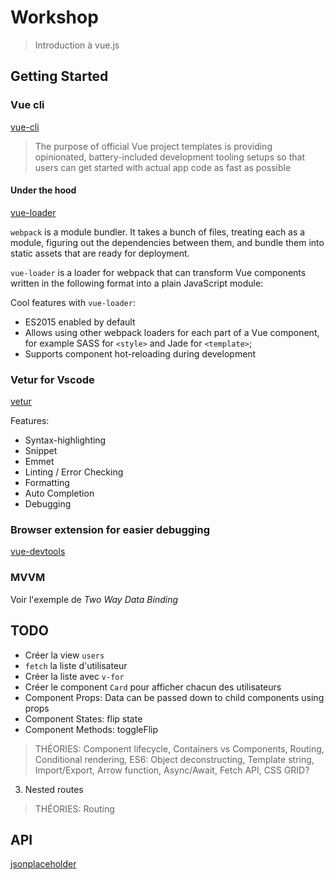# Workshop

> Introduction à vue.js

## Getting Started

### Vue cli

[vue-cli](https://github.com/vuejs/vue-cli)

> The purpose of official Vue project templates is providing opinionated, battery-included development tooling setups so that users can get started with actual app code as fast as possible

#### Under the hood

[vue-loader](https://vue-loader.vuejs.org/en/configurations/pre-processors.html)

`webpack` is a module bundler. It takes a bunch of files, treating each as a module, figuring out the dependencies between them, and bundle them into static assets that are ready for deployment.

`vue-loader` is a loader for webpack that can transform Vue components written in the following format into a plain JavaScript module:

Cool features with `vue-loader`:

* ES2015 enabled by default
* Allows using other webpack loaders for each part of a Vue component, for example SASS for `<style>` and Jade for `<template>`;
* Supports component hot-reloading during development

### Vetur for Vscode

[vetur](https://github.com/vuejs/vetur)

Features:

* Syntax-highlighting
* Snippet
* Emmet
* Linting / Error Checking
* Formatting
* Auto Completion
* Debugging

### Browser extension for easier debugging

[vue-devtools](https://github.com/vuejs/vue-devtools)

### MVVM

Voir l'exemple de _Two Way Data Binding_

## TODO

* Créer la view `users`
* `fetch` la liste d'utilisateur
* Créer la liste avec `v-for`
* Créer le component `Card` pour afficher chacun des utilisateurs
* Component Props: Data can be passed down to child components using props
* Component States: flip state
* Component Methods: toggleFlip

> THÉORIES: Component lifecycle, Containers vs Components, Routing, Conditional rendering, ES6: Object deconstructing, Template string, Import/Export, Arrow function, Async/Await, Fetch API, CSS GRID?

3. Nested routes

> THÉORIES: Routing

## API

[jsonplaceholder](https://jsonplaceholder.typicode.com/)
